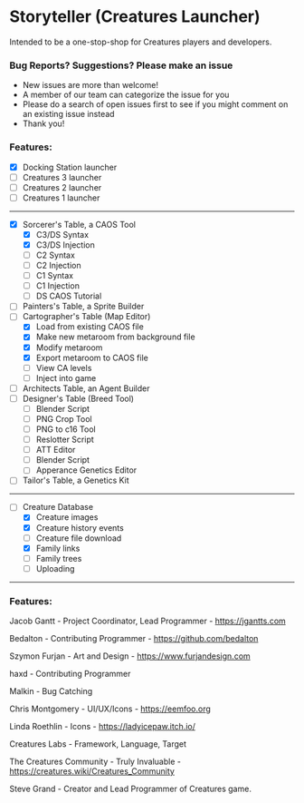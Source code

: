 # Storyteller (Creatures Launcher)

Intended to be a one-stop-shop for Creatures players and developers.

### Bug Reports? Suggestions? Please make an issue
- New issues are more than welcome!
- A member of our team can categorize the issue for you
- Please do a search of open issues first to see if you might comment on an existing issue instead
- Thank you!


### Features:
- [X] Docking Station launcher
- [ ] Creatures 3 launcher
- [ ] Creatures 2 launcher
- [ ] Creatures 1 launcher
---
- [X] Sorcerer's Table, a CAOS Tool
  - [X] C3/DS Syntax
  - [X] C3/DS Injection
  - [ ] C2 Syntax
  - [ ] C2 Injection
  - [ ] C1 Syntax
  - [ ] C1 Injection
  - [ ] DS CAOS Tutorial
- [ ] Painters's Table, a Sprite Builder
- [ ] Cartographer's Table (Map Editor)
  - [X] Load from existing CAOS file
  - [X] Make new metaroom from background file
  - [X] Modify metaroom
  - [X] Export metaroom to CAOS file
  - [ ] View CA levels
  - [ ] Inject into game
- [ ] Architects Table, an Agent Builder
- [ ] Designer's Table (Breed Tool) 
  - [ ] Blender Script
  - [ ] PNG Crop Tool
  - [ ] PNG to c16 Tool
  - [ ] Reslotter Script
  - [ ] ATT Editor
  - [ ] Blender Script
  - [ ] Apperance Genetics Editor
- [ ] Tailor's Table, a Genetics Kit 
---
- [ ] Creature Database
  - [X] Creature images
  - [X] Creature history events
  - [ ] Creature file download
  - [X] Family links
  - [ ] Family trees
  - [ ] Uploading
---
### Features:
Jacob Gantt -
Project Coordinator, Lead Programmer -
https://jgantts.com

Bedalton -
Contributing Programmer -
https://github.com/bedalton

Szymon Furjan -
Art and Design -
https://www.furjandesign.com

haxd -
Contributing Programmer

Malkin -
Bug Catching

Chris Montgomery -
UI/UX/Icons -
https://eemfoo.org

Linda Roethlin -
Icons -
https://ladyicepaw.itch.io/

Creatures Labs -
Framework, Language, Target

The Creatures Community -
Truly Invaluable -
https://creatures.wiki/Creatures_Community

Steve Grand -
Creator and Lead Programmer of Creatures game.

